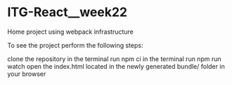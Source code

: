 # ITG-React__week22

Home project using webpack infrastructure

To see the project perform the following steps:

clone the repository
in the terminal run npm ci
in the terminal run npm run watch
open the index.html located in the newly generated bundle/ folder in your browser
